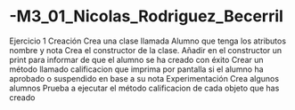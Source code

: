 # -M3_01_Nicolas_Rodriguez_Becerril
Ejercicio 1
Creación
Crea una clase llamada Alumno que tenga los atributos nombre y nota
Crea el constructor de la clase. Añadir en el constructor un print para informar de que el alumno se ha creado con éxito
Crear un método llamado calificacion que imprima por pantalla si el alumno ha aprobado o suspendido en base a su nota
Experimentación
Crea algunos alumnos
Prueba a ejecutar el método calificacion de cada objeto que has creado